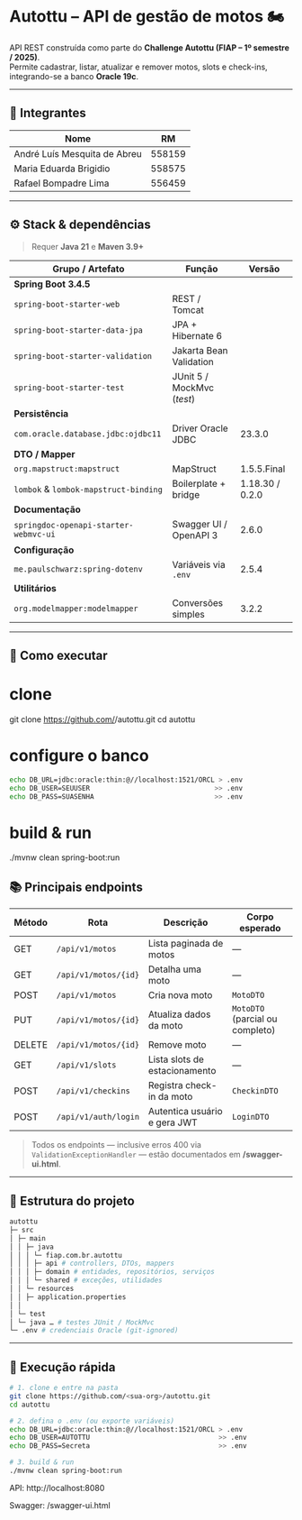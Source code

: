 # Autottu – API de gestão de motos 🏍️

API REST construída como parte do **Challenge Autottu (FIAP – 1º semestre / 2025)**.  
Permite cadastrar, listar, atualizar e remover motos, slots e check-ins, integrando-se a banco **Oracle 19c**.

---

## 👥 Integrantes

| Nome | RM |
|------|----|
| André Luís Mesquita de Abreu | 558159 |
| Maria Eduarda Brigidio | 558575 |
| Rafael Bompadre Lima | 556459 |

---

## ⚙️ Stack & dependências

> Requer **Java 21** e **Maven 3.9+**

| Grupo / Artefato | Função | Versão |
|------------------|--------|--------|
| **Spring Boot 3.4.5** |
| `spring-boot-starter-web` | REST / Tomcat |
| `spring-boot-starter-data-jpa` | JPA + Hibernate 6 |
| `spring-boot-starter-validation` | Jakarta Bean Validation |
| `spring-boot-starter-test` | JUnit 5 / MockMvc (*test*) |
| **Persistência** |
| `com.oracle.database.jdbc:ojdbc11` | Driver Oracle JDBC | 23.3.0 |
| **DTO / Mapper** |
| `org.mapstruct:mapstruct` | MapStruct | 1.5.5.Final |
| `lombok` & `lombok-mapstruct-binding` | Boilerplate + bridge | 1.18.30 / 0.2.0 |
| **Documentação** |
| `springdoc-openapi-starter-webmvc-ui` | Swagger UI / OpenAPI 3 | 2.6.0 |
| **Configuração** |
| `me.paulschwarz:spring-dotenv` | Variáveis via `.env` | 2.5.4 |
| **Utilitários** |
| `org.modelmapper:modelmapper` | Conversões simples | 3.2.2 |

---

## 🏁 Como executar


# clone
git clone https://github.com/<sua-org>/autottu.git
cd autottu

# configure o banco
```bash
echo DB_URL=jdbc:oracle:thin:@//localhost:1521/ORCL > .env
echo DB_USER=SEUUSER                               >> .env
echo DB_PASS=SUASENHA                              >> .env
```
# build & run
./mvnw clean spring-boot:run

## 📚 Principais endpoints

| Método | Rota                               | Descrição                       | Corpo esperado |
|--------|------------------------------------|---------------------------------|----------------|
| GET    | `/api/v1/motos`                    | Lista paginada de motos         | —              |
| GET    | `/api/v1/motos/{id}`               | Detalha uma moto                | —              |
| POST   | `/api/v1/motos`                    | Cria nova moto                  | `MotoDTO`      |
| PUT    | `/api/v1/motos/{id}`               | Atualiza dados da moto          | `MotoDTO` (parcial ou completo) |
| DELETE | `/api/v1/motos/{id}`               | Remove moto                     | —              |
| GET    | `/api/v1/slots`                    | Lista slots de estacionamento   | —              |
| POST   | `/api/v1/checkins`                 | Registra check-in da moto       | `CheckinDTO`   |
| POST   | `/api/v1/auth/login`               | Autentica usuário e gera JWT    | `LoginDTO`     |

> Todos os endpoints — inclusive erros 400 via `ValidationExceptionHandler` —
> estão documentados em **/swagger-ui.html**.

---

## 📂 Estrutura do projeto

```bash
autottu
├─ src
│ ├─ main
│ │ ├─ java
│ │ │ └─ fiap.com.br.autottu
│ │ │ ├─ api # controllers, DTOs, mappers
│ │ │ ├─ domain # entidades, repositórios, serviços
│ │ │ └─ shared # exceções, utilidades
│ │ └─ resources
│ │ ├─ application.properties
│ │ 
│ └─ test
│ └─ java … # testes JUnit / MockMvc
└─ .env # credenciais Oracle (git-ignored)
```

---

## 🏁 Execução rápida

```bash
# 1. clone e entre na pasta
git clone https://github.com/<sua-org>/autottu.git
cd autottu

# 2. defina o .env (ou exporte variáveis)
echo DB_URL=jdbc:oracle:thin:@//localhost:1521/ORCL > .env
echo DB_USER=AUTOTTU                                >> .env
echo DB_PASS=Secreta                                >> .env

# 3. build & run
./mvnw clean spring-boot:run
```

API: http://localhost:8080

Swagger: /swagger-ui.html
